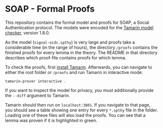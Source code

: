 # SOAP - Formal Proofs

This repository contains the formal model and proofs for SOAP, a Social Authentication protocol.
The models were encoded for the [Tamarin model checker](https://tamarin-prover.github.io/), version 1.8.0.

As the model (`signal-oidc.spthy`) is very large and proofs take a considerable time (in the range of hours), the directory `/proofs` contains the finished proofs for every lemma in the theory.
The README in that directory describes which proof-file contains proofs for which lemma.

To check the proofs, first [install Tamarin](https://tamarin-prover.github.io/manual/book/002_installation.html).
Afterwards, you can navigate to either the root folder or `/proofs` and run Tamarin in interactive mode:
```
tamarin-prover interactive .
```

If you want to inspect the model for privacy, you must additionally provide the `--diff` argument to Tamarin.

Tamarin should then run on `localhost:3001`.
If you navigate to that page, you should see a table showing one entry for every `*.spthy` file in the folder.
Loading one of these files will also load the proofs.
You can see that a lemma was proven if it is highlighted in green.
